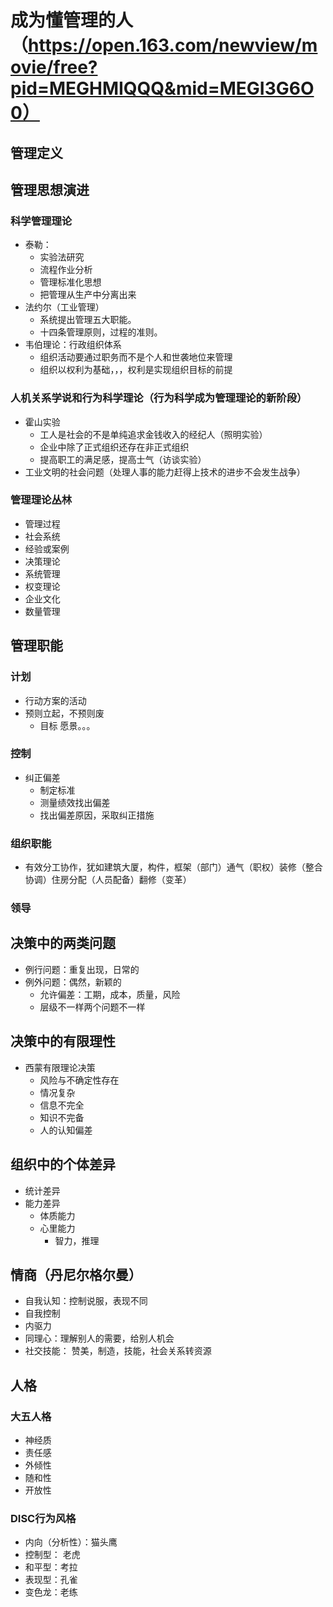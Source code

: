 # 成为懂管理的人（https://open.163.com/newview/movie/free?pid=MEGHMIQQQ&mid=MEGI3G6O0）
## 管理定义
## 管理思想演进
### 科学管理理论
+ 泰勒：
  + 实验法研究
  + 流程作业分析
  + 管理标准化思想
  + 把管理从生产中分离出来
+ 法约尔（工业管理）
  + 系统提出管理五大职能。
  + 十四条管理原则，过程的准则。
+ 韦伯理论：行政组织体系
  + 组织活动要通过职务而不是个人和世袭地位来管理
  + 组织以权利为基础，，，权利是实现组织目标的前提
### 人机关系学说和行为科学理论（行为科学成为管理理论的新阶段）
+ 霍山实验
  + 工人是社会的不是单纯追求金钱收入的经纪人（照明实验）
  + 企业中除了正式组织还存在非正式组织
  + 提高职工的满足感，提高士气（访谈实验）
+ 工业文明的社会问题（处理人事的能力赶得上技术的进步不会发生战争）
### 管理理论丛林
+ 管理过程
+ 社会系统
+ 经验或案例
+ 决策理论
+ 系统管理
+ 权变理论
+ 企业文化
+ 数量管理

## 管理职能
### 计划
+ 行动方案的活动
+ 预则立起，不预则废
  + 目标 愿景。。。
### 控制
+ 纠正偏差
  + 制定标准
  + 测量绩效找出偏差
  + 找出偏差原因，采取纠正措施
### 组织职能
+ 有效分工协作，犹如建筑大厦，构件，框架（部门）通气（职权）装修（整合协调）住房分配（人员配备）翻修（变革）
### 领导

## 决策中的两类问题
+ 例行问题：重复出现，日常的
+ 例外问题：偶然，新颖的
  + 允许偏差：工期，成本，质量，风险
  + 层级不一样两个问题不一样

## 决策中的有限理性
+ 西蒙有限理论决策
  + 风险与不确定性存在
  + 情况复杂
  + 信息不完全
  + 知识不完备
  + 人的认知偏差

## 组织中的个体差异
+ 统计差异
+ 能力差异
  + 体质能力
  + 心里能力
    + 智力，推理

## 情商（丹尼尔格尔曼）
+ 自我认知：控制说服，表现不同
+ 自我控制
+ 内驱力
+ 同理心：理解别人的需要，给别人机会
+ 社交技能： 赞美，制造，技能，社会关系转资源

## 人格
### 大五人格
+ 神经质
+ 责任感
+ 外倾性
+ 随和性
+ 开放性
### DISC行为风格
+ 内向（分析性）：猫头鹰
+ 控制型： 老虎
+ 和平型：考拉
+ 表现型：孔雀
+ 变色龙：老练